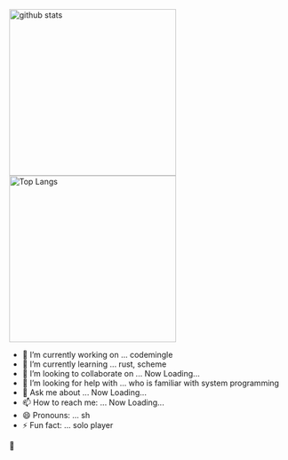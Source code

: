 <div>
	<div><img alt="github stats" width="300px"
			src="https://github-readme-stats.vercel.app/api?username=sugiura-hiromichi&count_private=true&show_icons=ture&theme=transparent" />
	</div>
	<div>
		<img alt="Top Langs" width="300px"
			src="https://github-readme-stats.vercel.app/api/top-langs/?username=sugiura-hiromichi&layout=donut&show_icons=true&langs_count=12&count_private=true&theme=transparent" />
	</div>
	<div width="600px">
		<ul>
			<li>🔭 I’m currently working on ... codemingle</li>
			<li>🌱 I’m currently learning ... rust, scheme</li>
			<li>👯 I’m looking to collaborate on ... Now Loading...</li>
			<li>🤔 I’m looking for help with ... who is familiar with system programming</li>
			<li>💬 Ask me about ... Now Loading...</li>
			<li>📫 How to reach me: ... Now Loading...</li>
			<li>😄 Pronouns: ... sh</li>
			<li>⚡ Fun fact: ... solo player</li>
		</ul>
	</div>
</div>

:melting_face:
